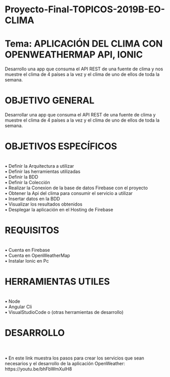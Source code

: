 # Proyecto-Final-TOPICOS-2019B-EO-CLIMA

# Tema: APLICACIÓN DEL CLIMA CON OPENWEATHERMAP API, IONIC

Desarrollo una app que consuma el API REST de una fuente de clima y nos muestre el clima de 4 países a la vez y el clima de uno de ellos de toda la semana.

# OBJETIVO GENERAL

Desarrollar una app que consuma el API REST de una fuente de clima y muestre el clima de 4 países a la vez y el clima de uno de ellos de toda la semana.

# OBJETIVOS ESPECÍFICOS 

<br>•	Definir la Arquitectura a utilizar
<br>•	Definir las herramientas utilizadas
<br>•	Definir la BDD
<br>•	Definir la Colección
<br>• Realizar la Conexion de la base de datos Firebase con el proyecto 
<br>• Obtener la Api del clima para consumir el servicio a utilizar 
<br>•	Insertar datos en la BDD 
<br> •	Visualizar los resultados obtenidos
<br> •	Desplegar la aplicación en el Hosting de Firebase

# REQUISITOS

<br> • Cuenta en Firebase 
<br> • Cuenta en OpenWeatherMap 
<br> • Instalar Ionic en Pc

# HERRAMIENTAS UTILES 

<br> • Node 
<br> • Angular Cli
<br> • VisualStudioCode o (otras herramientas de desarrollo)

# DESARROLLO

<br> 
<br> • En este link muestra los pasos para crear los servicios que sean necesarios y el desarrollo de la aplicación OpenWeather:
<br> https://youtu.be/bhFbWmXulH8





